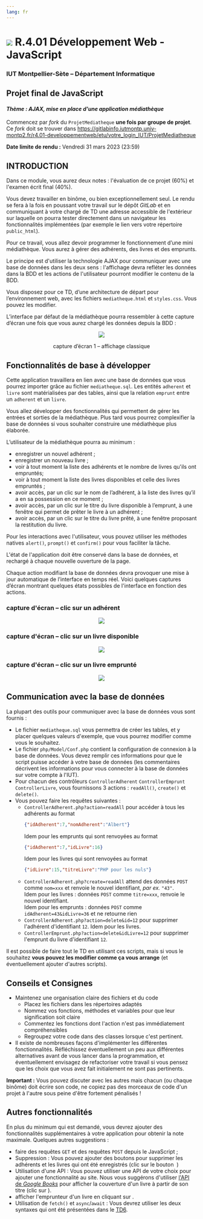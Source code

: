 ```yaml
---
lang: fr
---
```


# ![](ressources/logo.jpeg) R.4.01 Développement Web - JavaScript

### IUT Montpellier-Sète – Département Informatique

## Projet final de JavaScript
#### _Thème : AJAX, mise en place d'une application médiathèque_

Commencez par *fork* du `ProjetMediatheque` **une fois par groupe de projet**.
Ce *fork* doit se trouver dans
https://gitlabinfo.iutmontp.univ-montp2.fr/r4.01-developpementweb/etu/votre_login_IUT/ProjetMediatheque

**Date limite de rendu :** Vendredi 31 mars 2023 (23:59)

## INTRODUCTION

Dans ce module, vous aurez deux notes : l'évaluation de ce projet (60%) et l'examen écrit final (40%). 

Vous devez travailler en binôme, ou bien exceptionnellement seul. Le rendu se fera à la fois en poussant votre travail sur le dépôt *GitLab* et en communiquant à votre chargé de TD une adresse accessible de l'extérieur sur laquelle on pourra tester directement dans un navigateur les fonctionnalités implémentées (par exemple le lien vers votre répertoire `public_html`).

Pour ce travail, vous allez devoir programmer le fonctionnement d’une mini médiathèque. Vous aurez à gérer des adhérents, des livres et des emprunts.

Le principe est d'utiliser la technologie AJAX pour communiquer avec une base de données dans les deux sens : l'affichage devra refléter les données dans la BDD et les actions de l'utilisateur pourront modifier le contenu de la BDD.

Vous disposez pour ce TD, d’une architecture de départ pour l’environnement web, avec les fichiers `mediatheque.html` et `styles.css`. Vous pouvez les modifier.

L’interface par défaut de la médiathèque pourra ressembler à cette capture d’écran une fois que vous aurez chargé les données depuis la BDD :

<p style="text-align:center">
	<img src="ressources/img1.png">
</p>
<p style="text-align:center">
	capture d’écran 1 – affichage classique
</p>

## Fonctionnalités de base à développer

Cette application travaillera en lien avec une base de données que vous pourrez importer grâce au fichier `mediatheque.sql`. Les entités `adherent` et `livre` sont matérialisées par des tables, ainsi que la relation `emprunt` entre un `adherent` et un `livre`.

Vous allez développer des fonctionnalités qui permettent de gérer les entrées et sorties de la médiathèque. Plus tard vous pourrez complexifier la base de données si vous souhaiter construire une médiathèque plus élaborée.

L’utilisateur de la médiathèque pourra au minimum :

+ enregistrer un nouvel adhérent ;
+ enregistrer un nouveau livre ;
+ voir à tout moment la liste des adhérents et le nombre de livres qu'ils ont empruntés;
+ voir à tout moment la liste des livres disponibles et celle des livres
  empruntés ;
+ avoir accès, par un clic sur le nom de l’adhérent, à la liste des livres qu’il a en sa possession en ce moment ;
+ avoir accès, par un clic sur le titre du livre disponible à l’emprunt, à une fenêtre qui permet de prêter le livre à un adhérent ;
+ avoir accès, par un clic sur le titre du livre prêté, à une fenêtre proposant la restitution du livre.

Pour les interactions avec l'utilisateur, vous pouvez utiliser les méthodes
natives `alert()`, `prompt()` et `confirm()` pour vous faciliter la tâche.

L'état de l'application doit être conservé dans la base de données, et rechargé à chaque nouvelle ouverture de la page.

Chaque action modifiant la base de données devra provoquer une mise à jour automatique de l’interface en temps réel. Voici quelques captures d’écran montrant quelques états possibles de l'interface en fonction des actions.

### capture d'écran – clic sur un adhérent
<p style="text-align:center">
	<img src="ressources/img2.png">
</p>


### capture d'écran – clic sur un livre disponible
<p style="text-align:center">
	<img src="ressources/img3.png">
</p>


### capture d'écran – clic sur un livre emprunté
<p style="text-align:center">
	<img src="ressources/img4.png">
</p>

## Communication avec la base de données

La plupart des outils pour communiquer avec la base de données vous sont fournis :
- Le fichier `mediatheque.sql` vous permettra de créer les tables, et y placer quelques valeurs d'exemple, que vous pourrez modifier comme vous le souhaitez.
- Le fichier `php/Model/Conf.php` contient la configuration de connexion à la base de données. Vous devez remplir ces informations pour que le script puisse accéder à votre base de données (les commentaires décrivent les informations pour vous connecter à la base de données sur votre compte à l'IUT).
- Pour chacun des contrôleurs `ControllerAdherent` `ControllerEmprunt`
  `ControllerLivre`, vous fournissons 3 actions : `readAll()`, `create()` et `delete()`.
- Vous pouvez faire les requêtes suivantes : 
  - `ControllerAdherent.php?action=readAll` pour accéder à tous les adhérents au format
    ```json
	{"idAdherent":7,"nomAdherent":"Albert"}
	```
    Idem pour les emprunts qui sont renvoyées au format
	```json
	{"idAdherent":7,"idLivre":16}
	```
	Idem pour les livres qui sont renvoyées au format
	```json
	{"idLivre":15,"titreLivre":"PHP pour les nuls"}
	```
  - `ControllerAdherent.php?create=readAll` attend des données `POST` comme
    `nom=xxx` et renvoie le nouvel identifiant, *par ex.* `"43"`.  
    Idem pour les livres : données `POST` comme `titre=xxx`, renvoie le nouvel identifiant.  
	Idem pour les emprunts : données `POST` comme `idAdherent=43&idLivre=36` et ne retourne rien
  - `ControllerAdherent.php?action=delete&id=12` pour supprimer l'adhérent
    d'identifiant `12`. Idem pour les livres.
  - `ControllerEmprunt.php?action=delete&idLivre=12` pour supprimer l'emprunt du
    livre d'identifiant `12`.

Il est possible de faire tout le TD en utilisant ces scripts, mais si vous le souhaitez **vous pouvez les modifier comme ça vous arrange** (et éventuellement ajouter d'autres scripts).

## Conseils et Consignes

- Maintenez une organisation claire des fichiers et du code
  - Placez les fichiers dans les répertoires adaptés
  - Nommez vos fonctions, méthodes et variables pour que leur signification soit claire
  - Commentez les fonctions dont l'action n'est pas immédiatement compréhensibles
  - Regroupez votre code dans des classes lorsque c'est pertinent.
- Il existe de nombreuses façons d'implémenter les différentes fonctionnalités. Réfléchissez éventuellement un peu aux différentes alternatives avant de vous lancer dans la programmation, et éventuellement envisagez de refactoriser votre travail si vous pensez que les choix que vous avez fait initialement ne sont pas pertinents.

**Important :** Vous pouvez discuter avec les autres mais chacun (ou chaque binôme) doit écrire son code, ne copiez pas des morceaux de code d'un projet à l'autre sous peine d'être fortement pénalisés !


## Autres fonctionnalités

En plus du minimum qui est demandé, vous devrez ajouter des fonctionnalités
supplémentaires à votre application pour obtenir la note maximale. Quelques autres
suggestions :

* faire des requêtes `GET` et des requêtes `POST` depuis le JavaScript ;
* Suppression : Vous pouvez ajouter des boutons pour supprimer les adhérents et
  les livres qui ont été enregistrés (clic sur le bouton <img alt=""
  src="src/img/x.svg" style="background-color:lightgrey" /> )
*  Utilisation d'une API : Vous pouvez utiliser une API de votre choix pour
   ajouter une fonctionnalité au site. Nous vous suggérons d'utiliser 
   [l'API de *Google Books*](https://developers.google.com/books/docs/v1/using#PerformingSearch)
   pour afficher la couverture d'un livre à partir de son titre (clic sur
   <img alt="" src="src/img/image.svg" style="background-color:lightgrey" />).
* afficher l'emprunteur d'un livre en cliquant sur 
  <img alt="" src="src/img/person.svg" style="background-color:lightgrey" />.
* Utilisation de `fetch()` et `async`/`await` : Vous devrez utiliser les deux
  syntaxes qui ont été présentées dans le
  [TD6](https://gitlabinfo.iutmontp.univ-montp2.fr/r4.01-developpementweb/TD6).
